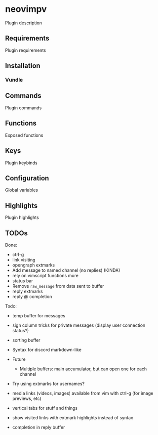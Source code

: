 neovimpv
========

Plugin description

Requirements
------------

Plugin requirements


Installation
------------

### Vundle

<!--
Place the following in `~/.config/nvim/init.vim`:
```vim
Plugin 'queue-miscreant/neovimpv'
```
Make sure the file is sourced and run `:PluginInstall`.
-->


Commands
--------

Plugin commands


Functions
---------

Exposed functions

Keys
----

Plugin keybinds


Configuration
-------------

Global variables


Highlights
----------

Plugin highlights


TODOs
-----

Done:
- ctrl-g
- link visiting
- opengraph extmarks
- Add message to named channel (no replies) (KINDA)
- rely on vimscript functions more
- status bar
- Remove `raw_message` from data sent to buffer
- reply extmarks
- reply @ completion

Todo:
- temp buffer for messages
- sign column tricks for private messages (display user connection status?)
- sorting buffer

- Syntax for discord markdown-like

- Future
    - Multiple buffers: main accumulator, but can open one for each channel

- Try using extmarks for usernames?
- media links (videos, images) available from vim with ctrl-g (for image previews, etc)
- vertical tabs for stuff and things
- show visited links with extmark highlights instead of syntax
- completion in reply buffer
